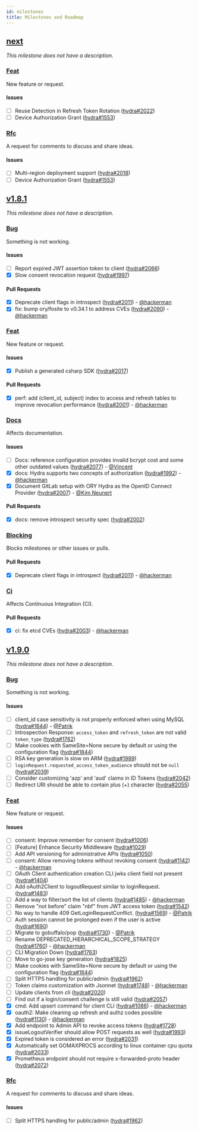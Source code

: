 ```yaml
---
id: milestones
title: Milestones and Roadmap
---
```


## [next](https://github.com/ory/hydra/milestone/41)

_This milestone does not have a description._

### [Feat](https://github.com/ory/hydra/labels/feat)

New feature or request.

#### Issues

- [ ] Reuse Detection in Refresh Token Rotation ([hydra#2022](https://github.com/ory/hydra/issues/2022))
- [ ] Device Authorization Grant ([hydra#1553](https://github.com/ory/hydra/issues/1553))

### [Rfc](https://github.com/ory/hydra/labels/rfc)

A request for comments to discuss and share ideas.

#### Issues

- [ ] Multi-region deployment support ([hydra#2018](https://github.com/ory/hydra/issues/2018))
- [ ] Device Authorization Grant ([hydra#1553](https://github.com/ory/hydra/issues/1553))

## [v1.8.1](https://github.com/ory/hydra/milestone/40)

_This milestone does not have a description._

### [Bug](https://github.com/ory/hydra/labels/bug)

Something is not working.

#### Issues

- [ ] Report expired JWT assertion token to client ([hydra#2066](https://github.com/ory/hydra/issues/2066))
- [x] Slow consent revocation request ([hydra#1997](https://github.com/ory/hydra/issues/1997))

#### Pull Requests

- [x] Deprecate client flags in introspect ([hydra#2011](https://github.com/ory/hydra/pull/2011)) - [@hackerman](https://github.com/aeneasr)
- [x] fix: bump ory/fosite to v0.34.1 to address CVEs ([hydra#2090](https://github.com/ory/hydra/pull/2090)) - [@hackerman](https://github.com/aeneasr)

### [Feat](https://github.com/ory/hydra/labels/feat)

New feature or request.

#### Issues

- [x] Publish a generated csharp SDK ([hydra#2017](https://github.com/ory/hydra/issues/2017))

#### Pull Requests

- [x] perf: add (client_id, subject) index to access and refresh tables to improve revocation performance ([hydra#2001](https://github.com/ory/hydra/pull/2001)) - [@hackerman](https://github.com/aeneasr)

### [Docs](https://github.com/ory/hydra/labels/docs)

Affects documentation.

#### Issues

- [ ] Docs: reference configuration provides invalid bcrypt cost and some other outdated values ([hydra#2077](https://github.com/ory/hydra/issues/2077)) - [@Vincent](https://github.com/vinckr)
- [x] docs: Hydra supports two concepts of authorization ([hydra#1992](https://github.com/ory/hydra/issues/1992)) - [@hackerman](https://github.com/aeneasr)
- [x] Document GitLab setup with ORY Hydra as the OpenID Connect Provider ([hydra#2007](https://github.com/ory/hydra/issues/2007)) - [@Kim Neunert](https://github.com/k9ert)

#### Pull Requests

- [x] docs: remove introspect security spec ([hydra#2002](https://github.com/ory/hydra/pull/2002))

### [Blocking](https://github.com/ory/hydra/labels/blocking)

Blocks milestones or other issues or pulls.

#### Pull Requests

- [x] Deprecate client flags in introspect ([hydra#2011](https://github.com/ory/hydra/pull/2011)) - [@hackerman](https://github.com/aeneasr)

### [Ci](https://github.com/ory/hydra/labels/ci)

Affects Continuous Integration (CI).

#### Pull Requests

- [x] ci: fix etcd CVEs ([hydra#2003](https://github.com/ory/hydra/pull/2003)) - [@hackerman](https://github.com/aeneasr)

## [v1.9.0](https://github.com/ory/hydra/milestone/39)

_This milestone does not have a description._

### [Bug](https://github.com/ory/hydra/labels/bug)

Something is not working.

#### Issues

- [ ] client_id case sensitivity is not properly enforced when using MySQL ([hydra#1644](https://github.com/ory/hydra/issues/1644)) - [@Patrik](https://github.com/zepatrik)
- [ ] Introspection Response: `access_token` and `refresh_token` are not valid `token_type` ([hydra#1762](https://github.com/ory/hydra/issues/1762))
- [ ] Make cookies with SameSite=None secure by default or using the configuration flag ([hydra#1844](https://github.com/ory/hydra/issues/1844))
- [ ] RSA key generation is slow on ARM ([hydra#1989](https://github.com/ory/hydra/issues/1989))
- [ ] `loginRequest.requested_access_token_audience` should not be `null` ([hydra#2039](https://github.com/ory/hydra/issues/2039))
- [ ] Consider customizing 'azp' and 'aud' claims in ID Tokens ([hydra#2042](https://github.com/ory/hydra/issues/2042))
- [ ] Redirect URI should be able to contain plus (+) character ([hydra#2055](https://github.com/ory/hydra/issues/2055))

### [Feat](https://github.com/ory/hydra/labels/feat)

New feature or request.

#### Issues

- [ ] consent: Improve remember for consent ([hydra#1006](https://github.com/ory/hydra/issues/1006))
- [ ] [Feature] Enhance Security Middleware ([hydra#1029](https://github.com/ory/hydra/issues/1029))
- [ ] Add API versioning for administrative APIs ([hydra#1050](https://github.com/ory/hydra/issues/1050))
- [ ] consent: Allow removing tokens without revoking consent ([hydra#1142](https://github.com/ory/hydra/issues/1142)) - [@hackerman](https://github.com/aeneasr)
- [ ] OAuth Client authentication creation CLI jwks client field not present ([hydra#1404](https://github.com/ory/hydra/issues/1404))
- [ ] Add oAuth2Client to logoutRequest similar to loginRequest. ([hydra#1483](https://github.com/ory/hydra/issues/1483))
- [ ] Add a way to filter/sort the list of clients ([hydra#1485](https://github.com/ory/hydra/issues/1485)) - [@hackerman](https://github.com/aeneasr)
- [ ] Remove "not before" claim "nbf" from JWT access token ([hydra#1542](https://github.com/ory/hydra/issues/1542))
- [ ] No way to handle 409 GetLoginRequestConflict. ([hydra#1569](https://github.com/ory/hydra/issues/1569)) - [@Patrik](https://github.com/zepatrik)
- [ ] Auth session cannot be prolonged even if the user is active ([hydra#1690](https://github.com/ory/hydra/issues/1690))
- [ ] Migrate to gobuffalo/pop ([hydra#1730](https://github.com/ory/hydra/issues/1730)) - [@Patrik](https://github.com/zepatrik)
- [ ] Rename DEPRECATED_HIERARCHICAL_SCOPE_STRATEGY ([hydra#1760](https://github.com/ory/hydra/issues/1760)) - [@hackerman](https://github.com/aeneasr)
- [ ] CLI Migration Down ([hydra#1763](https://github.com/ory/hydra/issues/1763))
- [ ] Move to go-jose key generation ([hydra#1825](https://github.com/ory/hydra/issues/1825))
- [ ] Make cookies with SameSite=None secure by default or using the configuration flag ([hydra#1844](https://github.com/ory/hydra/issues/1844))
- [ ] Split HTTPS handling for public/admin ([hydra#1962](https://github.com/ory/hydra/issues/1962))
- [ ] Token claims customization with Jsonnet ([hydra#1748](https://github.com/ory/hydra/issues/1748)) - [@hackerman](https://github.com/aeneasr)
- [ ] Update clients from cli ([hydra#2020](https://github.com/ory/hydra/issues/2020))
- [ ] Find out if a login/consent challenge is still valid ([hydra#2057](https://github.com/ory/hydra/issues/2057))
- [x] cmd: Add upsert command for client CLI ([hydra#1086](https://github.com/ory/hydra/issues/1086)) - [@hackerman](https://github.com/aeneasr)
- [x] oauth2: Make cleaning up refresh and authz codes possible ([hydra#1130](https://github.com/ory/hydra/issues/1130)) - [@hackerman](https://github.com/aeneasr)
- [x] Add endpoint to Admin API to revoke access tokens ([hydra#1728](https://github.com/ory/hydra/issues/1728))
- [x] issueLogoutVerifier should allow POST requests as well ([hydra#1993](https://github.com/ory/hydra/issues/1993))
- [x] Expired token is considered an error ([hydra#2031](https://github.com/ory/hydra/issues/2031))
- [x] Automatically set GOMAXPROCS according to linux container cpu quota ([hydra#2033](https://github.com/ory/hydra/issues/2033))
- [x] Prometheus endpoint should not require x-forwarded-proto header ([hydra#2072](https://github.com/ory/hydra/issues/2072))

### [Rfc](https://github.com/ory/hydra/labels/rfc)

A request for comments to discuss and share ideas.

#### Issues

- [ ] Split HTTPS handling for public/admin ([hydra#1962](https://github.com/ory/hydra/issues/1962))
